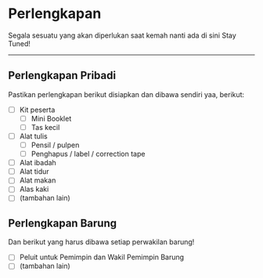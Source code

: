 # Perlengkapan
Segala sesuatu yang akan diperlukan saat kemah nanti ada di sini
Stay Tuned!

---
## Perlengkapan Pribadi
Pastikan perlengkapan berikut disiapkan dan dibawa sendiri yaa, berikut:


- [ ] Kit peserta
  - [ ] Mini Booklet
  - [ ] Tas kecil
- [ ] Alat tulis
  - [ ] Pensil / pulpen
  - [ ] Penghapus / label / correction tape
- [ ] Alat ibadah
- [ ] Alat tidur
- [ ] Alat makan
- [ ] Alas kaki
- [ ] (tambahan lain)

## Perlengkapan Barung
Dan berikut yang harus dibawa setiap perwakilan barung!

- [ ] Peluit untuk Pemimpin dan Wakil Pemimpin Barung
- [ ] (tambahan lain)
